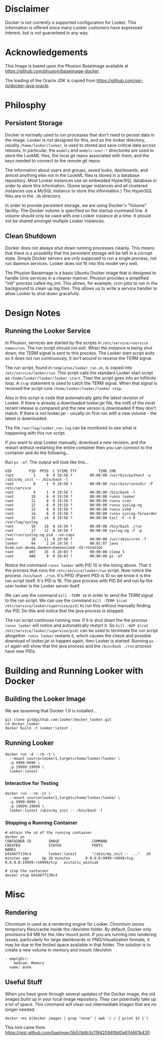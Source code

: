 # Disclaimer

Docker is not currently a supported configuration for Looker. This information is
offered since many Looker customers have expressed interest, but is not guaranteed
in any way.

# Acknowledgements

This image is based upon the Phusion Baseimage available at https://github.com/phusion/baseimage-docker.

The loading of the Oracle JDK is copied from https://github.com/sgr-io/docker-java-oracle.

# Philosphy

## Persistent Storage

Docker is normally used to run processes that don't need to persist data in the image. Looker is not
designed for this, and so the looker directory, usually `/home/looker/looker`, is used to stored and
save critical data across reboots. In particular, the `models` and `models-user-*` directories are
used to store the LookML files, the local git repos associated with them, and the keys needed to
connect to the remote git repos.

The information about users and groups, saved looks, dashboards, and almost anything else not in the
LookML files is stored in a database repository. Most Looker instances use an embedded HyperSQL
database in order to store this information. (Some larger instances and all clustered instances use
a MySQL instance to store this information.) The HyperSQL files are in the `.db` directory.

In order to provide persistent storage, we are using Docker's "Volume" facility. The Docker volume
is specified on the startup command line. A volume should only be used with one Looker instance at
a time. It should not be shared amongst multiple Looker instances.

## Clean Shutdown

Docker does not always shut down running processes cleanly. This means that there is a possiblity
that the persistent storage will be left in a corrupt state. Simple Docker servers are only supposed
to run a single process, not run daemon services. Looker does not fit into this model very well.

The Phusion Baseimage is a basic Ubuntu Docker image that is designed to handle Unix services in a
cleaner manner. Phusion provides a simplified "init" process called my\_init. This allows, for
example, cron jobs to run in the background to clean up log files. This allows us to write
a service handler to allow Looker to shut down gracefully.

# Design Notes

## Running the Looker Service

In Phusion, services are started by the scripts in `/etc/service/<service name>/run`. The run script
should not exit. When the instance is being shut down, the TERM signal is sent to this process.
The Looker start script exits so it does not run continuously. It isn't around to receive the TERM
signal.

The run script, found in `templates/looker_run.sh`, is copied into `/etc/service/looker/run`. This
script calls the standard Looker start script as `/home/looker/looker/looker start`. Then the script
goes into an infitinite loop. A `trap` statement is used to catch the TERM signal. When that signal
is received the script runs `/home/looker/looker/looker stop`.

Also in this script is code that automatically gets the latest revision of Looker. If there is already
a downloaded looker.jar file, the md5 of the most recent release is compared and the new verson is
downloaded if they don't match. If there is not looker.jar - usually on first run with a new
volume - the latest is downloaded.

The file `/var/log/looker_run.log` can be monitored to see what is happening with this run script.

If you want to stop Looker manually, download a new revision, and the restart without restarting
the entire container then you can connect to the container and do the following...

Run `ps -ef`. The output will look like this...

```
UID        PID  PPID  C STIME TTY          TIME CMD
root         1     0  0 19:58 ?        00:00:00 /usr/bin/python3 -u /sbin/my_init -- /bin/bash -l
root         8     1  0 19:58 ?        00:00:00 /usr/bin/runsvdir -P /etc/service
root         9     1  0 19:58 ?        00:00:00 /bin/bash -l
root        10     8  0 19:58 ?        00:00:00 runsv looker
root        11     8  0 19:58 ?        00:00:00 runsv cron
root        12     8  0 19:58 ?        00:00:00 runsv syslog-ng
root        13     8  0 19:58 ?        00:00:00 runsv sshd
root        14     8  0 19:58 ?        00:00:00 runsv syslog-forwarder
root        15    14  0 19:58 ?        00:00:00 tail -F -n 0 /var/log/syslog
root        16    10  0 19:58 ?        00:00:00 /bin/bash ./run
root        17    12  0 19:58 ?        00:00:00 syslog-ng -F -p /var/run/syslog-ng.pid --no-caps
root        18    11  0 19:58 ?        00:00:00 /usr/sbin/cron -f
looker      84     1 24 19:58 ?        00:01:07 java -Dcom.sun.akuma.Daemon=daemonized -XX:+UseG1GC
root       407    16  0 20:03 ?        00:00:00 sleep 5
root       408     9  0 20:03 ?        00:00:00 ps -ef
```


Notice the command `runsv looker` with PID 10 in the listing above. That it the process that runs the
`/etc/service/looker/run` script. Now notice the process `/bin/bash ./run`. It's PPID (Parent PID) is
10 so we know it is the run script itself. It's PID is 16. The java process with PID 84 and run by
the user looker is the Looker server itself.

We can use the command `kill -TERM 16` in order to send the TERM signal to the run script. We can use
the command `kill -TERM $(cat /etc/service/looker/supervise/pid)` to run this without manually
finding the PID. Do this and notice that the java process is stopped.

The run script continues running now. If it is shut down the the process `runsv looker` will notice
and automatically restart it. So `kill -HUP $(cat /etc/service/looker/supervise/pid)` can be
used to terminate the run script altogether. `runsv looker` restarts it, which causes the check and
possible download of looker.jar to happen again, then Looker is started. Running `ps -ef` again will
show that the java process and the `/bin/bash ./run` process have new PIDs.

# Building and Running Looker with Docker

## Building the Looker Image

We are assuming that Docker 1.9 is installed...

```
git clone git@github.com:looker/docker_looker.git
cd docker_looker
docker build -t looker:latest .
```

## Running Looker

```
docker run -d --rm -t \
  --mount source=looker1,target=/home/looker/looker \
  -p 9999:9999 \
  -p 19999:19999 \
  looker:latest
```

### Interactive for Testing

```
docker run --rm -it \
  --mount source=looker1,target=/home/looker/looker \
  -p 9999:9999 \
  -p 19999:19999 \
  looker:latest /sbin/my_init -- /bin/bash -l
```

### Stopping a Running Container

```
# obtain the id of the running container
docker ps
CONTAINER ID        IMAGE               COMMAND                  CREATED             STATUS              PORTS                                              NAMES
b9346ff139c4        looker:latest       "/sbin/my_init -- ..."   20 minutes ago      Up 20 minutes       0.0.0.0:9999->9999/tcp, 0.0.0.0:19999->19999/tcp   ecstatic_wozniak

# stop the container
docker stop b9346ff139c4
```

# Misc

## Rendering 

Chromium is used as a rendering engine for Looker. Chromium stores temporary files/cache inside the /dev/shm folder. By default, Docker only provisions 64 MB for the /dev mount point. If you are running into rendering issues, particularly for large dashboards or PNG/Visualization formats, it may be due to the limited space available in that folder. The solution is to create a new volume in memory and mount /dev/shm 

```
- emptyDir:
    medium: Memory
  name: dshm
```

## Useful Stuff

When you have gone through several updates of the Docker image, the old images build up
in your local image repository. They can potentially take up a lot of space.
This command will clean out intermediate images that are no longer needed.
```
docker rmi $(docker images | grep "none" | awk '/ / { print $3 }')
```
This hint came from https://gist.github.com/bastman/5b57ddb3c11942094f8d0a97d461b430
